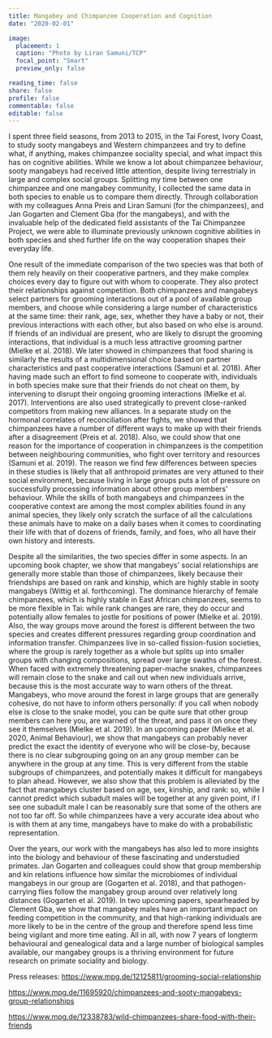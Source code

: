 ```yaml
---
title: Mangabey and Chimpanzee Cooperation and Cognition
date: "2020-02-01"

image:
  placement: 1
  caption: "Photo by Liran Samuni/TCP"
  focal_point: "Smart"
  preview_only: false

reading_time: false
share: false
profile: false
commentable: false
editable: false 
---
```

I spent three field seasons, from 2013 to 2015, in the Tai Forest, Ivory Coast, to study sooty mangabeys and Western chimpanzees and try to define what, if anything, makes chimpanzee sociality special, and what impact this has on cognitive abilities. 
While we know a lot about chimpanzee behaviour, sooty mangabeys had received little attention, despite living terrestrialy in large and complex social groups. 
Splitting my time between one chimpanzee and one mangabey community, I collected the same data in both species to enable us to compare them directly. 
Through collaboration with my colleagues Anna Preis and Liran Samuni (for the chimpanzees), and Jan Gogarten and Clement Gba (for the mangabeys), and with the invaluable help of the dedicated field assistants of the Tai Chimpanzee Project, we were able to illuminate previously unknown cognitive abilities in both species and shed further life on the way cooperation shapes their everyday life.

One result of the immediate comparison of the two species was that both of them rely heavily on their cooperative partners, and they make complex choices every day to figure out with whom to cooperate. They also protect their relationships against competition. 
Both chimpanzees and mangabeys select partners for grooming interactions out of a pool of available group members, and choose while considering a large number of characteristics at the same time: their rank, age, sex, whether they have a baby or not, their previous interactions with each other, but also based on who else is around. 
If friends of an individual are present, who are likely to disrupt the grooming interactions, that individual is a much less attractive grooming partner (Mielke et al. 2018). 
We later showed in chimpanzees that food sharing is similarly the results of a multidimensional choice based on partner characteristics and past cooperative interactions (Samuni et al. 2018).
After having made such an effort to find someone to cooperate with, individuals in both species make sure that their friends do not cheat on them, by intervening to disrupt their ongoing grooming interactions (Mielke et al. 2017). 
Interventions are also used strategically to prevent close-ranked competitors from making new alliances. 
In a separate study on the hormonal correlates of reconciliation after fights, we showed that chimpanzees have a number of different ways to make up with their friends after a disagreement (Preis et al. 2018). Also, we could show that one reason for the importance of cooperation in chimpanzees is the competition between neighbouring communities, who fight over territory and resources (Samuni et al. 2019).
The reason we find few differences between species in these studies is likely that all anthropoid primates are very attuned to their social environment, because living in large groups puts a lot of pressure on successfully processing information about other group members' behaviour. While the skills of both mangabeys and chimpanzees in the cooperative context are among the most complex abilities found in any animal species, they likely only scratch the surface of all the calculations these animals have to make on a daily bases when it comes to coordinating their life with that of dozens of friends, family, and foes, who all have their own history and interests.

Despite all the similarities, the two species differ in some aspects. In an upcoming book chapter, we show that mangabeys' social relationships are generally more stable than those of chimpanzees, likely because their friendships are based on rank and kinship, which are highly stable in sooty mangabeys (Wittig et al. forthcoming). The dominance hierarchy of female chimpanzees, which is highly stable in East African chimpanzees, seems to be more flexible in Tai: while rank changes are rare, they do occur and potentially allow females to jostle for positions of power (Mielke et al. 2019).
Also, the way groups move around the forest is different between the two species and creates different pressures regarding group coordination and information transfer. Chimpanzees live in so-called fission-fusion societies, where the group is rarely together as a whole but splits up into smaller groups with changing compositions, spread over large swaths of the forest.
When faced with extremely threatening paper-mache snakes, chimpanzees will remain close to the snake and call out when new individuals arrive, because this is the most accurate way to warn others of the threat. Mangabeys, who move around the forest in large groups that are generally cohesive, do not have to inform others personally: if you call when nobody else is close to the snake model, you can be quite sure that other group members can here you, are warned of the threat, and pass it on once they see it themselves (Mielke et al. 2019).
In an upcoming paper (Mielke et al. 2020, Animal Behaviour), we show that mangabeys can probably never predict the exact the identity of everyone who will be close-by, because there is no clear subgrouping going on an any group member can be anywhere in the group at any time. 
This is very different from the stable subgroups of chimpanzees, and potentially makes it difficult for mangabeys to plan ahead. However, we also show that this problem is alleviated by the fact that mangabeys cluster based on age, sex, kinship, and rank: so, while I cannot predict which subadult males will be together at any given point, if I see one subadult male I can be reasonably sure that some of the others are not too far off. So while chimpanzees have a very accurate idea about who is with them at any time, mangabeys have to make do with a probabilistic representation.

Over the years, our work with the mangabeys has also led to more insights into the biology and behaviour of these fascinating and understudied primates. Jan Gogarten and colleagues could show that group membership and kin relations influence how similar the microbiomes of individual mangabeys in our group are (Gogarten et al. 2018), and that pathogen-carrying flies follow the mangabey group around over relatively long distances (Gogarten et al. 2019). 
In two upcoming papers, spearheaded by Clement Gba, we show that mangabey males have an important impact on feeding competition in the community, and that high-ranking individuals are more likely to be in the centre of the group and therefore spend less time being vigilant and more time eating. 
All in all, with now 7 years of longterm behavioural and genealogical data and a large number of biological samples available, our mangabey groups is a thriving environment for future research on primate sociality and biology.




Press releases:
https://www.mpg.de/12125811/grooming-social-relationship

https://www.mpg.de/11695920/chimpanzees-and-sooty-mangabeys-group-relationships

https://www.mpg.de/12338783/wild-chimpanzees-share-food-with-their-friends